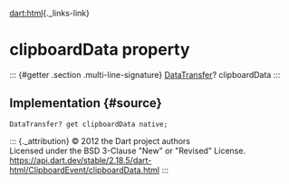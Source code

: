[dart:html](../../dart-html/dart-html-library){._links-link}

clipboardData property
======================

::: {#getter .section .multi-line-signature}
[DataTransfer](../datatransfer-class)? clipboardData
:::

Implementation {#source}
--------------

``` {.language-dart data-language="dart"}
DataTransfer? get clipboardData native;
```

::: {._attribution}
© 2012 the Dart project authors\
Licensed under the BSD 3-Clause \"New\" or \"Revised\" License.\
<https://api.dart.dev/stable/2.18.5/dart-html/ClipboardEvent/clipboardData.html>
:::

